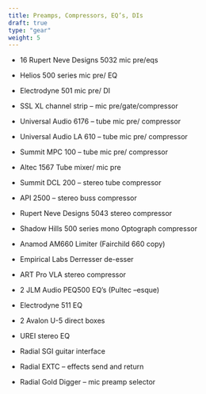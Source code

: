 ```yaml
---
title: Preamps, Compressors, EQ’s, DIs
draft: true
type: "gear"
weight: 5
---
```


- 16 Rupert Neve Designs 5032 mic pre/eqs

- Helios 500 series mic pre/ EQ

- Electrodyne 501 mic pre/ DI

- SSL XL channel strip – mic pre/gate/compressor

- Universal Audio 6176 – tube mic pre/ compressor

- Universal Audio LA 610 – tube mic pre/ compressor

- Summit MPC 100 – tube mic pre/ compressor

- Altec 1567 Tube mixer/ mic pre

- Summit DCL 200 – stereo tube compressor

- API 2500 – stereo buss compressor

- Rupert Neve Designs 5043 stereo compressor

- Shadow Hills 500 series mono Optograph compressor

- Anamod AM660 Limiter (Fairchild 660 copy)

- Empirical Labs Derresser de-esser

- ART Pro VLA stereo compressor

- 2 JLM Audio PEQ500 EQ’s (Pultec –esque)

- Electrodyne 511 EQ

- 2 Avalon U-5 direct boxes

- UREI stereo EQ

- Radial SGI guitar interface

- Radial EXTC – effects send and return

- Radial Gold Digger – mic preamp selector